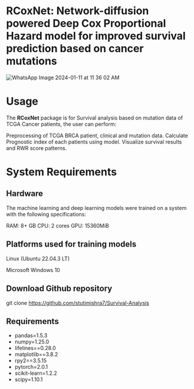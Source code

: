 # RCoxNet: Network-diffusion powered Deep Cox Proportional Hazard model for improved survival prediction based on cancer mutations
 

![WhatsApp Image 2024-01-11 at 11 36 02 AM](https://github.com/stutimishra7/Survival-Analysis/assets/105044948/d5cd1bc1-3b02-47b5-adae-7624ee361ef5)



# Usage

The **RCoxNet** package is for Survival analysis based on mutation data of TCGA Cancer patients, the user can perform:

Preprocessing of TCGA BRCA patient, clinical and mutation data.
Calculate Prognostic index of each patients using model.
Visualize survival results and RWR score patterns.

# System Requirements
## Hardware
The machine learning and deep learning models were trained on a system with the following specifications:

RAM: 8+ GB
CPU: 2 cores
GPU: 15360MiB

## Platforms used for training models

Linux (Ubuntu 22.04.3 LT)

Microsoft Windows 10

## Download Github repository

git clone https://github.com/stutimishra7/Survival-Analysis

## Requirements
- pandas=1.5.3
- numpy=1.25.0
- lifelines==0.28.0
- matplotlib==3.8.2
- rpy2==3.5.15
- pytorch=2.0.1
- scikit-learn=1.2.2
- scipy=1.10.1
